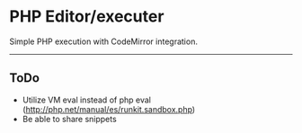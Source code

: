 PHP Editor/executer
===================


Simple PHP execution with CodeMirror integration.

----------


ToDo
-------------

- Utilize VM eval instead of php eval (http://php.net/manual/es/runkit.sandbox.php)
- Be able to share snippets